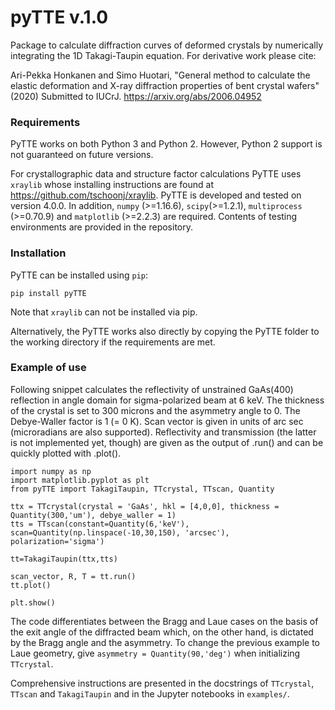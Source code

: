 # pyTTE v.1.0
Package to calculate diffraction curves of deformed crystals by numerically integrating the 1D Takagi-Taupin equation. For derivative work please cite:

Ari-Pekka Honkanen and Simo Huotari, "General method to calculate the elastic deformation and X-ray diffraction properties of bent crystal wafers" (2020) Submitted to IUCrJ. https://arxiv.org/abs/2006.04952

### Requirements
PyTTE works on both Python 3 and Python 2. However, Python 2 support is not guaranteed on future versions. 

For crystallographic data and structure factor calculations PyTTE uses `xraylib` whose installing instructions are found at https://github.com/tschoonj/xraylib. PyTTE is developed and tested on version 4.0.0. In addition, `numpy` (>=1.16.6), `scipy`(>=1.2.1), `multiprocess` (>=0.70.9) and `matplotlib` (>=2.2.3) are required. Contents of testing environments are provided in the repository.

### Installation

PyTTE can be installed using `pip`:

```
pip install pyTTE
```

Note that `xraylib` can not be installed via pip.

Alternatively, the PyTTE works also directly by copying the PyTTE folder to the working directory if the requirements are met.

### Example of use

Following snippet calculates the reflectivity of unstrained GaAs(400) reflection in angle domain for sigma-polarized beam at 6 keV. The thickness of the crystal is set to 300 microns and the asymmetry angle to 0. The Debye-Waller factor is 1 (= 0 K). Scan vector is given in units of arc sec (microradians are also supported). Reflectivity and transmission (the latter is not implemented yet, though) are given as the output of .run() and can be quickly plotted with .plot().

```
import numpy as np
import matplotlib.pyplot as plt
from pyTTE import TakagiTaupin, TTcrystal, TTscan, Quantity

ttx = TTcrystal(crystal = 'GaAs', hkl = [4,0,0], thickness = Quantity(300,'um'), debye_waller = 1)
tts = TTscan(constant=Quantity(6,'keV'), scan=Quantity(np.linspace(-10,30,150), 'arcsec'), polarization='sigma')

tt=TakagiTaupin(ttx,tts)

scan_vector, R, T = tt.run()
tt.plot()

plt.show()
```

The code differentiates between the Bragg and Laue cases on the basis of the exit angle of the diffracted beam which, on the other hand, is dictated by the Bragg angle and the asymmetry. To change the previous example to Laue geometry, give `asymmetry = Quantity(90,'deg')` when initializing `TTcrystal`.

Comprehensive instructions are presented in the docstrings of `TTcrystal`, `TTscan` and `TakagiTaupin` and in the Jupyter notebooks in `examples/`.
